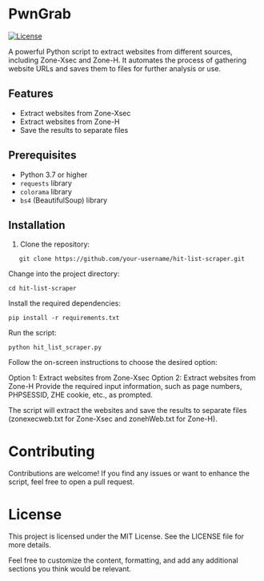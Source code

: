 # PwnGrab

[![License](https://img.shields.io/badge/license-MIT-blue.svg)](LICENSE)

A powerful Python script to extract websites from different sources, including Zone-Xsec and Zone-H. It automates the process of gathering website URLs and saves them to files for further analysis or use.

## Features

- Extract websites from Zone-Xsec
- Extract websites from Zone-H
- Save the results to separate files

## Prerequisites

- Python 3.7 or higher
- `requests` library
- `colorama` library
- `bs4` (BeautifulSoup) library

## Installation

1. Clone the repository:

```
   git clone https://github.com/your-username/hit-list-scraper.git
```
Change into the project directory:

```
cd hit-list-scraper
```
Install the required dependencies:

```
pip install -r requirements.txt
```
Run the script:

```
python hit_list_scraper.py
```
Follow the on-screen instructions to choose the desired option:

Option 1: Extract websites from Zone-Xsec
Option 2: Extract websites from Zone-H
Provide the required input information, such as page numbers, PHPSESSID, ZHE cookie, etc., as prompted.

The script will extract the websites and save the results to separate files (zonexecweb.txt for Zone-Xsec and zonehWeb.txt for Zone-H).

# Contributing
Contributions are welcome! If you find any issues or want to enhance the script, feel free to open a pull request.

# License
This project is licensed under the MIT License. See the LICENSE file for more details.


Feel free to customize the content, formatting, and add any additional sections you think would be relevant.

